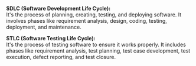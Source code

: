 **SDLC (Software Development Life Cycle):**  
It's the process of planning, creating, testing, and deploying software. It involves phases like requirement analysis, design, coding, testing, deployment, and maintenance.

**STLC (Software Testing Life Cycle):**  
It's the process of testing software to ensure it works properly. It includes phases like requirement analysis, test planning, test case development, test execution, defect reporting, and test closure.